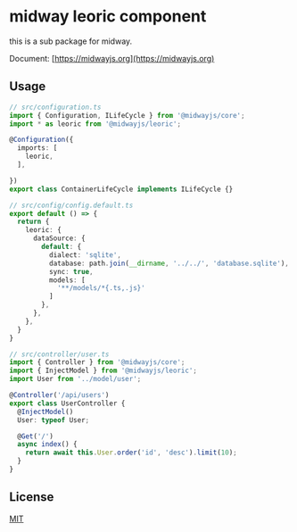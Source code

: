 # midway leoric component

this is a sub package for midway.

Document: [https://midwayjs.org](https://midwayjs.org)

## Usage

```ts
// src/configuration.ts
import { Configuration, ILifeCycle } from '@midwayjs/core';
import * as leoric from '@midwayjs/leoric';

@Configuration({
  imports: [
    leoric,
  ],

})
export class ContainerLifeCycle implements ILifeCycle {}
```

```ts
// src/config/config.default.ts
export default () => {
  return {
    leoric: {
      dataSource: {
        default: {
          dialect: 'sqlite',
          database: path.join(__dirname, '../../', 'database.sqlite'),
          sync: true,
          models: [
            '**/models/*{.ts,.js}'
          ]
        },
      },
    },
  }
}
```

```ts
// src/controller/user.ts
import { Controller } from '@midwayjs/core';
import { InjectModel } from '@midwayjs/leoric';
import User from '../model/user';

@Controller('/api/users')
export class UserController {
  @InjectModel()
  User: typeof User;

  @Get('/')
  async index() {
    return await this.User.order('id', 'desc').limit(10);
  }
}
```

## License

[MIT]((http://github.com/midwayjs/midway/blob/master/LICENSE))
